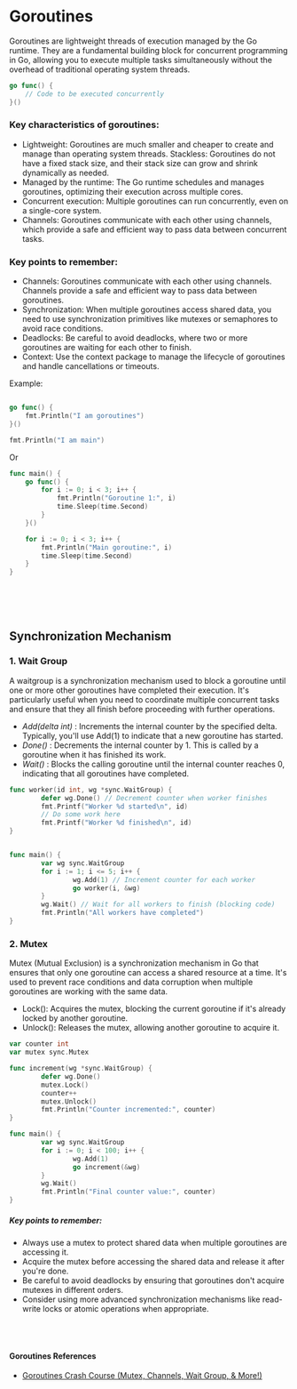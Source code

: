 # Goroutines
 

Goroutines are lightweight threads of execution managed by the Go runtime. They are a fundamental building block for concurrent programming in Go, allowing you to execute multiple tasks simultaneously without the overhead of traditional operating system threads.


```go
go func() {
    // Code to be executed concurrently
}()
```
### Key characteristics of goroutines:

- Lightweight: Goroutines are much smaller and cheaper to create and manage than operating system threads.
Stackless: Goroutines do not have a fixed stack size, and their stack size can grow and shrink dynamically as needed.
- Managed by the runtime: The Go runtime schedules and manages goroutines, optimizing their execution across multiple cores.
- Concurrent execution: Multiple goroutines can run concurrently, even on a single-core system.
- Channels: Goroutines communicate with each other using channels, which provide a safe and efficient way to pass data between concurrent tasks.

### Key points to remember:

- Channels: Goroutines communicate with each other using channels. Channels provide a safe and efficient way to pass data between goroutines.
- Synchronization: When multiple goroutines access shared data, you need to use synchronization primitives like mutexes or semaphores to avoid race conditions.
- Deadlocks: Be careful to avoid deadlocks, where two or more goroutines are waiting for each other to finish.
- Context: Use the context package to manage the lifecycle of goroutines and handle cancellations or timeouts.


Example:
```go

go func() {
    fmt.Println("I am goroutines")
}()

fmt.Println("I am main")

```

Or

```go
func main() {
    go func() {
        for i := 0; i < 3; i++ {
            fmt.Println("Goroutine 1:", i)
            time.Sleep(time.Second)
        }
    }()

    for i := 0; i < 3; i++ {
        fmt.Println("Main goroutine:", i)
        time.Sleep(time.Second)
    }
}

```

<br><br>
<br>

## Synchronization Mechanism

### 1. Wait Group 

A waitgroup is a synchronization mechanism used to block a goroutine until one or more other goroutines have completed their execution. It's particularly useful when you need to coordinate multiple concurrent tasks and ensure that they all finish before proceeding with further operations.

- *Add(delta int)* : Increments the internal counter by the specified delta. Typically, you'll use Add(1) to indicate that a new goroutine has started.
- *Done()* : Decrements the internal counter by 1. This is called by a goroutine when it has finished its work.
- *Wait()* : Blocks the calling goroutine until the internal counter reaches 0, indicating that all goroutines have completed.

```go 
func worker(id int, wg *sync.WaitGroup) {
        defer wg.Done() // Decrement counter when worker finishes
        fmt.Printf("Worker %d started\n", id)
        // Do some work here
        fmt.Printf("Worker %d finished\n", id)
}
```
```go

func main() {
        var wg sync.WaitGroup
        for i := 1; i <= 5; i++ {
                wg.Add(1) // Increment counter for each worker
                go worker(i, &wg)
        }
        wg.Wait() // Wait for all workers to finish (blocking code)
        fmt.Println("All workers have completed")
}

```


### 2. Mutex

Mutex (Mutual Exclusion) is a synchronization mechanism in Go that ensures that only one goroutine can access a shared resource at a time. It's used to prevent race conditions and data corruption when multiple goroutines are working with the same data.

- Lock(): Acquires the mutex, blocking the current goroutine if it's already locked by another goroutine.
- Unlock(): Releases the mutex, allowing another goroutine to acquire it.

```go
var counter int
var mutex sync.Mutex
```
```go
func increment(wg *sync.WaitGroup) {
        defer wg.Done()
        mutex.Lock()
        counter++
        mutex.Unlock()
        fmt.Println("Counter incremented:", counter)
}
```

```go
func main() {
        var wg sync.WaitGroup
        for i := 0; i < 100; i++ {
                wg.Add(1)
                go increment(&wg)
        }
        wg.Wait()
        fmt.Println("Final counter value:", counter)
}
```

##### Key points to remember:

- Always use a mutex to protect shared data when multiple goroutines are accessing it.
- Acquire the mutex before accessing the shared data and release it after you're done.
- Be careful to avoid deadlocks by ensuring that goroutines don't acquire mutexes in different orders.
- Consider using more advanced synchronization mechanisms like read-write locks or atomic operations when appropriate.



<br><br>
#### Goroutines References 
 - [Goroutines Crash Course (Mutex, Channels, Wait Group, & More!)](https://www.youtube.com/watch?v=5Z8skvm4g64)

